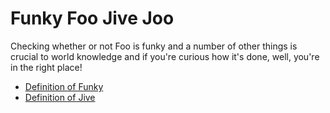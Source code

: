 # Funky Foo Jive Joo

Checking whether or not Foo is funky and a number of other things is crucial to world knowledge and if you're curious how it's done, well, you're in the right place!

* [Definition of Funky](master/features/funky/funky.feature)
* [Definition of Jive](master/features/jive/jive.feature)